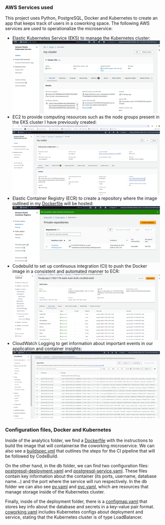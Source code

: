 ### AWS Services used

This project uses Python, PostgreSQL, Docker and Kubernetes to create an app that keeps track of users in a coworking space. The following AWS services are used to operationalize the microservice:

- Elastic Kubernetes Service (EKS) to manage the Kubernetes cluster:
        ![EKScluster](screenshots/EKScluster.png)
- EC2 to provide computing resources such as the node groups present in the EKS cluster I have previously created:
        ![Nodegroup](screenshots/NodeGroup.png)
- Elastic Container Registry (ECR) to create a repository where the image outlined in my [Dockerfile](./analytics/Dockerfile) will be hosted:
        ![ECR](screenshots/ECRrepository.png)
- Codebuild to set up continuous integration (CI) to push the Docker image in a consistent and automated manner to ECR:
        ![CodeBuild](screenshots/CodeBuildSuccessfulBuild.png)
- CloudWatch Logging to get information about important events in our application and container insights:
        ![CloudWatch](screenshots/AWSCloudWatchLogging.png)

### Configuration files, Docker and Kubernetes

Inside of the analytics folder, we find a [Dockerfile](./analytics/Dockerfile) with the instructions to build the image that will containerise the coworking microservice. We can also see a [buildspec.yml](./analytics/buildspec.yml) that outlines the steps for the CI pipeline that will be followed by CodeBuild. 

On the other hand, in the db folder, we can find two configuration files: [postgresql-deployment.yaml](./db/postgresql-deployment.yaml) and [postgresql-service.yaml](./db/postgresql-service.yaml). These files contain key information about the container (its ports, username, database name...) and the port where the service will run respectively. In the db folder we can also see [pv.yaml](./db/pv.yaml) and [pvc.yaml](./db/pvc.yaml), which are resources that manage storage inside of the Kubernetes cluster.

Finally, inside of the deployment folder, there is a [configmap.yaml](./deployment/configmap.yaml) that stores key info about the database and secrets in a key-value pair format. [coworking.yaml](./deployment/coworking.yaml) includes Kubernetes configs about deployment and service, stating that the Kubernetes cluster is of type LoadBalancer.